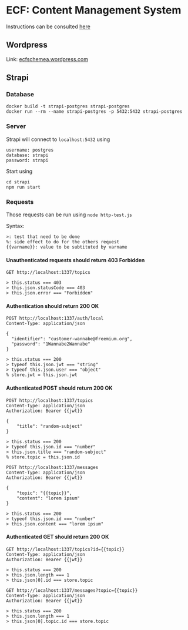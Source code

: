 # ECF: Content Management System

Instructions can be consulted [here](./instructions.pdf)

## Wordpress

Link: [ecfschemea.wordpress.com](https://ecfschemea.wordpress.com/)

## Strapi

### Database

```shell
docker build -t strapi-postgres strapi-postgres
docker run --rm --name strapi-postgres -p 5432:5432 strapi-postgres 
```

### Server

Strapi will connect to `localhost:5432` using 
```
username: postgres
database: strapi
password: strapi
```

Start using

```shell
cd strapi
npm run start
```

### Requests

Those requests can be run using `node http-test.js`

Syntax: 
```
>: test that need to be done
%: side effect to do for the others request
{{varname}}: value to be subtituted by varname
```

#### Unauthenticated requests should return 403 Forbidden

```http request
GET http://localhost:1337/topics

> this.status === 403
> this.json.statusCode === 403
> this.json.error === "Forbidden"
```

#### Authentication should return 200 OK

```http request
POST http://localhost:1337/auth/local
Content-Type: application/json

{
  "identifier": "customer-wannabe@freemium.org",
  "password": "1Wannabe2Wannabe"
}

> this.status === 200 
> typeof this.json.jwt === "string"
> typeof this.json.user === "object"
% store.jwt = this.json.jwt
```

#### Authenticated POST should return 200 OK

```http request
POST http://localhost:1337/topics
Content-Type: application/json
Authorization: Bearer {{jwt}}

{
    "title": "random-subject"
}

> this.status === 200
> typeof this.json.id === "number"
> this.json.title === "random-subject"
% store.topic = this.json.id
```

```http request
POST http://localhost:1337/messages
Content-Type: application/json
Authorization: Bearer {{jwt}}

{
    "topic": "{{topic}}",
    "content": "lorem ipsum"
}

> this.status === 200
> typeof this.json.id === "number"
> this.json.content === "lorem ipsum"
```


#### Authenticated GET should return 200 OK


```http request
GET http://localhost:1337/topics?id={{topic}}
Content-Type: application/json
Authorization: Bearer {{jwt}}

> this.status === 200
> this.json.length === 1
> this.json[0].id === store.topic
```

```http request
GET http://localhost:1337/messages?topic={{topic}}
Content-Type: application/json
Authorization: Bearer {{jwt}}

> this.status === 200
> this.json.length === 1
> this.json[0].topic.id === store.topic
```
